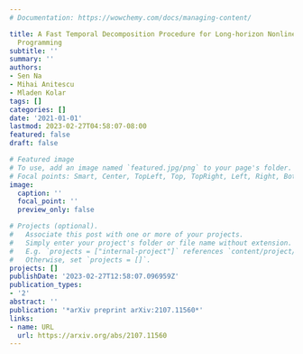 ```yaml
---
# Documentation: https://wowchemy.com/docs/managing-content/

title: A Fast Temporal Decomposition Procedure for Long-horizon Nonlinear Dynamic
  Programming
subtitle: ''
summary: ''
authors:
- Sen Na
- Mihai Anitescu
- Mladen Kolar
tags: []
categories: []
date: '2021-01-01'
lastmod: 2023-02-27T04:58:07-08:00
featured: false
draft: false

# Featured image
# To use, add an image named `featured.jpg/png` to your page's folder.
# Focal points: Smart, Center, TopLeft, Top, TopRight, Left, Right, BottomLeft, Bottom, BottomRight.
image:
  caption: ''
  focal_point: ''
  preview_only: false

# Projects (optional).
#   Associate this post with one or more of your projects.
#   Simply enter your project's folder or file name without extension.
#   E.g. `projects = ["internal-project"]` references `content/project/deep-learning/index.md`.
#   Otherwise, set `projects = []`.
projects: []
publishDate: '2023-02-27T12:58:07.096959Z'
publication_types:
- '2'
abstract: ''
publication: '*arXiv preprint arXiv:2107.11560*'
links:
- name: URL
  url: https://arxiv.org/abs/2107.11560
---
```

